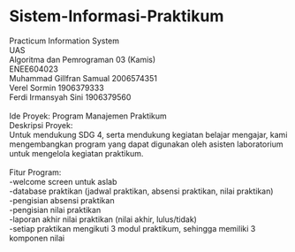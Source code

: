 # Sistem-Informasi-Praktikum<br />
Practicum Information System <br />
UAS<br />
Algoritma dan Pemrograman 03 (Kamis)<br />
ENEE604023<br /> 
Muhammad Gillfran Samual	2006574351<br />
Verel Sormin 			1906379333<br />
Ferdi Irmansyah Sini 		1906379560
<br /><br />
Ide Proyek: Program Manajemen Praktikum<br />
Deskripsi Proyek:<br />
Untuk mendukung SDG 4, serta mendukung kegiatan belajar mengajar, kami mengembangkan program yang dapat digunakan oleh asisten laboratorium untuk mengelola kegiatan praktikum. 
<br /><br />
Fitur Program:<br />
-welcome screen untuk aslab<br />
-database praktikan (jadwal praktikan, absensi praktikan, nilai praktikan)<br />
-pengisian absensi praktikan<br />
-pengisian nilai praktikan<br />
-laporan akhir nilai praktikan (nilai akhir, lulus/tidak)<br />
-setiap praktikan mengikuti 3 modul praktikum, sehingga memiliki 3 komponen nilai<br />
